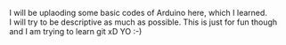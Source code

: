 I will be uplaoding some basic codes of Arduino here, which I learned.\
I will try to be descriptive as much as possible.
This is just for fun though and I am trying to learn git xD
YO
:-)